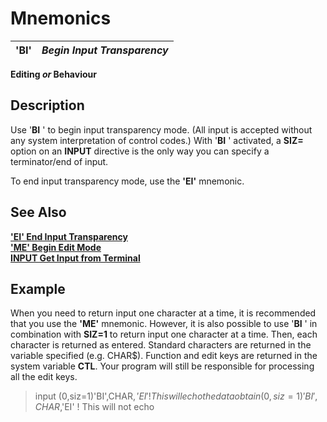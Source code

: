 # Mnemonics

**'BI'** |  **_Begin Input Transparency_**  
---|---  
  
**Editing _or_ Behaviour**

##  Description

Use '**BI** ' to begin input transparency mode. (All input is accepted without any system interpretation of control codes.) With '**BI** ' activated, a **SIZ=** option on an **INPUT** directive is the only way you can specify a terminator/end of input.

To end input transparency mode, use the **'EI'** mnemonic.

## See Also

**['EI' End Input Transparency](ei.md)  
['ME' Begin Edit Mode](me.md)  
[INPUT Get Input from Terminal](../directives/input.md)**

##  Example

When you need to return input one character at a time, it is recommended that you use the **'ME'** mnemonic. However, it is also possible to use '**BI** ' in combination with **SIZ=1** to return input one character at a time. Then, each character is returned as entered. Standard characters are returned in the variable specified (e.g. CHAR$). Function and edit keys are returned in the system variable **CTL**. Your program will still be responsible for processing all the edit keys.

> input (0,siz=1)'BI',CHAR$,'EI' ! This will echo the data  
>  obtain (0,siz=1)'BI',CHAR$,'EI' ! This will not echo

